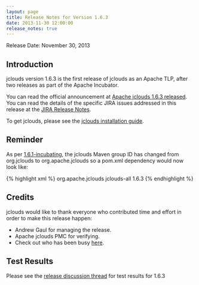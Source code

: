 ```yaml
---
layout: page
title: Release Notes for Version 1.6.3
date: 2013-11-30 12:00:00
release_notes: true
---
```


Release Date: November 30, 2013

## Introduction

jclouds version 1.6.3 is the first release of jclouds as an Apache TLP, after two releases as part of the Apache Incubator.

You can read the official announcement at [Apache jclouds 1.6.3 released](http://apache.markmail.org/thread/4ppbqyu6ydmacrb3). You can read the details of the specific JIRA issues addressed in this release at the [JIRA Release Notes](https://issues.apache.org/jira/secure/ReleaseNote.jspa?version=12324789&styleName=Html&projectId=12314430).

To get jclouds, please see the [jclouds installation guide](/start/install).

## Reminder

As per [1.6.1-incubating](../1.6.1), the jclouds Maven group ID has changed from org.jclouds to org.apache.jclouds so a pom.xml dependency would now look like:

{% highlight xml %}
<dependencies>
  <dependency>
    <groupId>org.apache.jclouds</groupId>
    <artifactId>jclouds-all</artifactId>
    <version>1.6.3</version>
  </dependency>
</dependencies>
{% endhighlight %}

## Credits

jclouds would like to thank everyone who contributed time and effort in order to make this release happen: 

  * Andrew Gaul for managing the release.
  * Apache jclouds PMC for verifying.
  * Check out who has been busy [here](http://www.ohloh.net/p/jclouds/contributors?query=&sort=latest_commit).

## Test Results

Please see the [release discussion thread](http://markmail.org/thread/gkqw7uidfnnze4lv) for test results for 1.6.3

